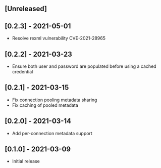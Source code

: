 ## [Unreleased]

## [0.2.3] - 2021-05-01
* Resolve rexml vulnerability CVE-2021-28965

## [0.2.2] - 2021-03-23
* Ensure both user and password are populated before using a cached credential

## [0.2.1] - 2021-03-15
* Fix connection pooling metadata sharing
* Fix caching of pooled metadata

## [0.2.0] - 2021-03-14
* Add per-connection metadata support

## [0.1.0] - 2021-03-09
* Initial release
